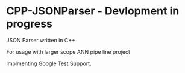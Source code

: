 # CPP-JSONParser - Devlopment in progress

JSON Parser written in C++ 

For usage with larger scope ANN pipe line project

Implmenting Google Test Support.




